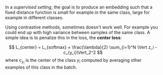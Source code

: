 
In a _supervised setting_, the goal is to produce an embedding such that a fixed distance function is small for example in the same class, large for example in different classes.

Using contrastive methods, sometimes doesn't work well. For example you could end up with high variance between samples of the same class. A simple idea is to penalize this in the loss, the  **center loss**:

$$
L_{center} = L_{softmax} + \frac{\lambda}{2} \sum_{i=1}^N \Vert z_i - c_{y_i}\Vert_2^2
$$
where $c_{y_i}$ is the center of the class $y_i$ computed by averaging other examples of this class in the batch.
